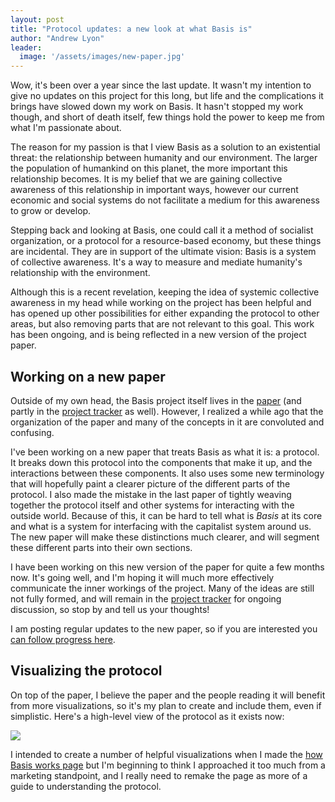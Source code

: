 ```yaml
---
layout: post
title: "Protocol updates: a new look at what Basis is"
author: "Andrew Lyon"
leader:
  image: '/assets/images/new-paper.jpg'
---
```


Wow, it's been over a year since the last update. It wasn't my intention to give no updates on this project for this long, but life and the complications it brings have slowed down my work on Basis. It hasn't stopped my work though, and short of death itself, few things hold the power to keep me from what I'm passionate about.

The reason for my passion is that I view Basis as a solution to an existential threat: the relationship between humanity and our environment. The larger the population of humankind on this planet, the more important this relationship becomes. It is my belief that we are gaining collective awareness of this relationship in important ways, however our current economic and social systems do not facilitate a medium for this awareness to grow or develop.

Stepping back and looking at Basis, one could call it a method of socialist organization, or a protocol for a resource-based economy, but these things are incidental. They are in support of the ultimate vision: Basis is a system of collective awareness. It's a way to measure and mediate humanity's relationship with the environment.

Although this is a recent revelation, keeping the idea of systemic collective awareness in my head while working on the project has been helpful and has opened up other possibilities for either expanding the protocol to other areas, but also removing parts that are not relevant to this goal. This work has been ongoing, and is being reflected in a new version of the project paper.

## Working on a new paper

Outside of my own head, the Basis project itself lives in the [paper] (and partly in the [project tracker] as well). However, I realized a while ago that the organization of the paper and many of the concepts in it are convoluted and confusing.

I've been working on a new paper that treats Basis as what it is: a protocol. It breaks down this protocol into the components that make it up, and the interactions between these components. It also uses some new terminology that will hopefully paint a clearer picture of the different parts of the protocol. I also made the mistake in the last paper of tightly weaving together the protocol itself and other systems for interacting with the outside world. Because of this, it can be hard to tell what is *Basis* at its core and what is a system for interfacing with the capitalist system around us. The new paper will make these distinctions much clearer, and will segment these different parts into their own sections.

I have been working on this new version of the paper for quite a few months now. It's going well, and I'm hoping it will much more effectively communicate the inner workings of the project. Many of the ideas are still not fully formed, and will remain in the [project tracker] for ongoing discussion, so stop by and tell us your thoughts!

I am posting regular updates to the new paper, so if you are interested you [can follow progress here][paper github].

## Visualizing the protocol

On top of the paper, I believe the paper and the people reading it will benefit from more visualizations, so it's my plan to create and include them, even if simplistic. Here's a high-level view of the protocol as it exists now:

<img src="{{ '/assets/images/protocol-v2.png' | prepend: site.baseurl }}">

I intended to create a number of helpful visualizations when I made the [how Basis works page][how] but I'm beginning to think I approached it too much from a marketing standpoint, and I really need to remake the page as more of a guide to understanding the protocol.


[paper]: /paper
[project tracker]: https://github.com/basisproject/tracker/issues
[paper github]: https://github.com/basisproject/paper/tree/parts
[how]: /how

